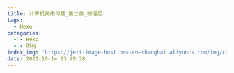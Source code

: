 ```yaml
---
title: 计算机网络习题_第二章_物理层
tags:
  - Hexo
categories:
  - - Hexo
  - - 所有
index_img: 'https://jett-image-host.oss-cn-shanghai.aliyuncs.com/img/computer-networking.png'
date: 2021-10-14 13:49:28
---
```

